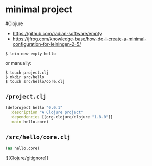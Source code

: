 # minimal project
#Clojure 

- https://github.com/radian-software/empty
- https://jfrog.com/knowledge-base/how-do-i-create-a-minimal-configuration-for-leiningen-2-5/

```shell
$ lein new empty hello
```
or manually:
```shell
$ touch project.clj 
$ mkdir src/hello
$ touch src/hello/core.clj
```

## `/project.clj`

```clojure
(defproject hello "0.0.1"
  :description "A Clojure project"
  :dependencies [[org.clojure/clojure "1.8.0"]]
  :main hello.core)
```

## `/src/hello/core.clj`
```clojure
(ns hello.core)
```

![[Clojure/gitignore]]
